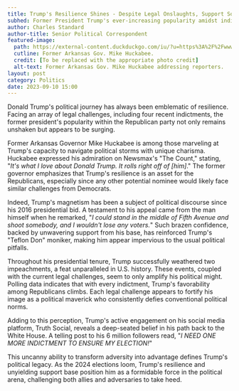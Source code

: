 ```yaml
---
title: Trump's Resilience Shines - Despite Legal Onslaughts, Support Soars
subhed: Former President Trump's ever-increasing popularity amidst indictments signals a potential 2024 powerhouse.
author: Charles Standard
author-title: Senior Political Correspondent
featured-image: 
  path: https://external-content.duckduckgo.com/iu/?u=https%3A%2F%2Fwww.newsmax.com%2FCMSPages%2FGetFile.aspx%3Fguid%3Df2bedc38-4920-484b-8c1c-9d973f4cc474%26SiteName%3DNewsmax&f=1&nofb=1&ipt=def881eb8d410400e4dec314cbfe6049ce20b055f39a9c622d7dc5f898b6f12b&ipo=images
  cutline: Former Arkansas Gov. Mike Huckabee.
  credit: [To be replaced with the appropriate photo credit]
  alt-text: Former Arkansas Gov. Mike Huckabee addressing reporters.
layout: post
category: Politics
date: 2023-09-10 15:00
---
```


Donald Trump's political journey has always been emblematic of resilience. Facing an array of legal challenges, including four recent indictments, the former president's popularity within the Republican party not only remains unshaken but appears to be surging.

Former Arkansas Governor Mike Huckabee is among those marveling at Trump's capacity to navigate political storms with unique charisma. Huckabee expressed his admiration on Newsmax's "The Count," stating, "_It's what I love about Donald Trump. It rolls right off of [him]_." The former governor emphasizes that Trump's resilience is an asset for the Republicans, especially since any other potential nominee would likely face similar challenges from Democrats.

Indeed, Trump's magnetism has been a subject of political discourse since his 2016 presidential bid. A testament to his appeal came from the man himself when he remarked, "_I could stand in the middle of Fifth Avenue and shoot somebody, and I wouldn't lose any voters._" Such brazen confidence, backed by unwavering support from his base, has reinforced Trump's "Teflon Don" moniker, making him appear impervious to the usual political pitfalls.

Throughout his presidential tenure, Trump successfully weathered two impeachments, a feat unparalleled in U.S. history. These events, coupled with the current legal challenges, seem to only amplify his political might. Polling data indicates that with every indictment, Trump's favorability among Republicans climbs. Each legal challenge appears to fortify his image as a political maverick who consistently defies conventional political norms.

Adding to this perception, Trump's active engagement on his social media platform, Truth Social, reveals a deep-seated belief in his path back to the White House. A telling post to his 6 million followers read, "_I NEED ONE MORE INDICTMENT TO ENSURE MY ELECTION!_"

This uncanny ability to transform adversity into advantage defines Trump's political legacy. As the 2024 elections loom, Trump's resilience and unyielding support base position him as a formidable force in the political arena, challenging both allies and adversaries to take heed.
